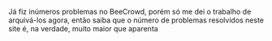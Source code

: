 Já fiz inúmeros problemas no BeeCrowd, porém só me dei o trabalho de arquivá-los agora, então saiba que o número de problemas resolvidos neste site é, na verdade, muito maior que aparenta